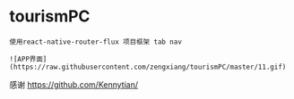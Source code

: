 # tourismPC
```
使用react-native-router-flux 项目框架 tab nav

```

```
![APP界面](https://raw.githubusercontent.com/zengxiang/tourismPC/master/11.gif)

```
感谢 https://github.com/Kennytian/